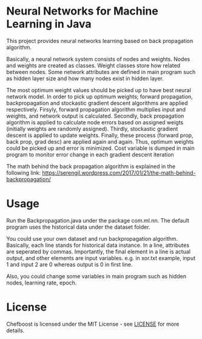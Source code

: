 # Neural Networks for Machine Learning in Java

This project provides neural networks learning based on back propagation algorithm. 

Basically, a neural network system consists of nodes and weights. Nodes and weights are created as classes. Weight classes store how related between nodes. Some network attributes are defined in main program such as hidden layer size and how many nodes exist in hidden layer. 

The most optimum weight values should be picked up to have best neural network model. In order to pick up optimum weights; forward propagation, backpropagation and stockastic gradient descent algorithms are applied respectively. Firsyly, forward propagation algorithm multiplies input and weights, and network output is calculated. Secondly, back propagation algorithm is applied to calculate node errors based on assigned weigts (initially weights are randomly assigned). Thirdly, stockastic gradient descent is applied to update weights. Finally, these process (forward prop, back prop, grad desc) are applied again and again. Thus, optimum weights could be picked up and error is minimized. Cost variable is dumped in main program to monitor error change in each gradient descent iteration

The math behind the back propagation algorithm is explained in the following link: https://serengil.wordpress.com/2017/01/21/the-math-behind-backpropagation/

Usage
=====

Run the Backpropagation.java under the package com.ml.nn. The default program uses the historical data under the dataset folder. 

You could use your own dataset and run backpropagation algorithm. Basically, each line stands for historical data instance. In a line, attributes are seperated by commas. Importantly, the final element in a line is actual output, and other elements are input variables. e.g. in xor.txt example, input 1 and input 2 are 0 whereas output is 0 in first line.

Also, you could change some variables in main program such as hidden nodes, learning rate, epoch.

License
=======

Chefboost is licensed under the MIT License - see [LICENSE](https://github.com/serengil/neural-networks/blob/master/LICENSE) for more details.
